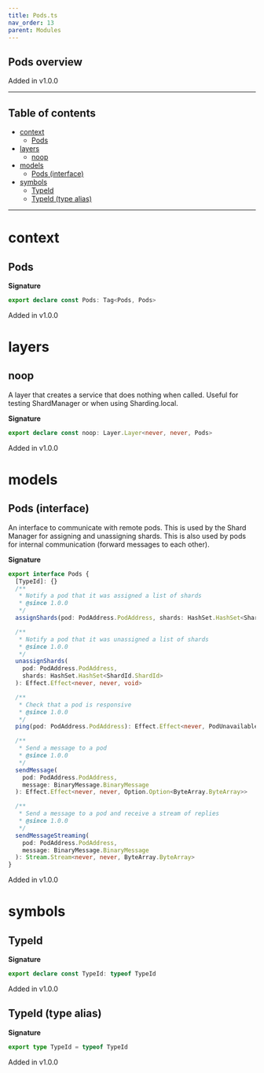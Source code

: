 ```yaml
---
title: Pods.ts
nav_order: 13
parent: Modules
---
```


## Pods overview

Added in v1.0.0

---

<h2 class="text-delta">Table of contents</h2>

- [context](#context)
  - [Pods](#pods)
- [layers](#layers)
  - [noop](#noop)
- [models](#models)
  - [Pods (interface)](#pods-interface)
- [symbols](#symbols)
  - [TypeId](#typeid)
  - [TypeId (type alias)](#typeid-type-alias)

---

# context

## Pods

**Signature**

```ts
export declare const Pods: Tag<Pods, Pods>
```

Added in v1.0.0

# layers

## noop

A layer that creates a service that does nothing when called.
Useful for testing ShardManager or when using Sharding.local.

**Signature**

```ts
export declare const noop: Layer.Layer<never, never, Pods>
```

Added in v1.0.0

# models

## Pods (interface)

An interface to communicate with remote pods.
This is used by the Shard Manager for assigning and unassigning shards.
This is also used by pods for internal communication (forward messages to each other).

**Signature**

```ts
export interface Pods {
  [TypeId]: {}
  /**
   * Notify a pod that it was assigned a list of shards
   * @since 1.0.0
   */
  assignShards(pod: PodAddress.PodAddress, shards: HashSet.HashSet<ShardId.ShardId>): Effect.Effect<never, never, void>

  /**
   * Notify a pod that it was unassigned a list of shards
   * @since 1.0.0
   */
  unassignShards(
    pod: PodAddress.PodAddress,
    shards: HashSet.HashSet<ShardId.ShardId>
  ): Effect.Effect<never, never, void>

  /**
   * Check that a pod is responsive
   * @since 1.0.0
   */
  ping(pod: PodAddress.PodAddress): Effect.Effect<never, PodUnavailable, void>

  /**
   * Send a message to a pod
   * @since 1.0.0
   */
  sendMessage(
    pod: PodAddress.PodAddress,
    message: BinaryMessage.BinaryMessage
  ): Effect.Effect<never, never, Option.Option<ByteArray.ByteArray>>

  /**
   * Send a message to a pod and receive a stream of replies
   * @since 1.0.0
   */
  sendMessageStreaming(
    pod: PodAddress.PodAddress,
    message: BinaryMessage.BinaryMessage
  ): Stream.Stream<never, never, ByteArray.ByteArray>
}
```

Added in v1.0.0

# symbols

## TypeId

**Signature**

```ts
export declare const TypeId: typeof TypeId
```

Added in v1.0.0

## TypeId (type alias)

**Signature**

```ts
export type TypeId = typeof TypeId
```

Added in v1.0.0
